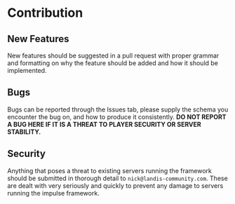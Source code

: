 # Contribution

## New Features
New features should be suggested in a pull request with proper grammar
and formatting on why the feature should be added and how it should be
implemented.

## Bugs
Bugs can be reported through the Issues tab, please supply the schema
you encounter the bug on, and how to produce it consistently. **DO NOT
REPORT A BUG HERE IF IT IS A THREAT TO PLAYER SECURITY OR SERVER STABILITY.**

## Security
Anything that poses a threat to existing servers running the framework
should be submitted in thorough detail to `nick@landis-community.com`.
These are dealt with very seriously and quickly to prevent any damage
to servers running the impulse framework.
